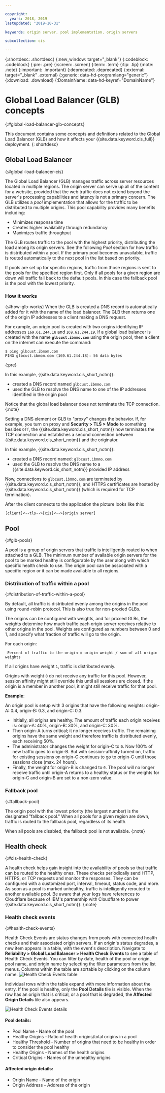 ```yaml
---

copyright:
  years: 2018, 2019
lastupdated: "2019-10-31"

keywords: origin server, pool implementation, origin servers

subcollection: cis

---
```


{:shortdesc: .shortdesc}
{:new_window: target="_blank"}
{:codeblock: .codeblock}
{:pre: .pre}
{:screen: .screen}
{:term: .term}
{:tip: .tip}
{:note: .note}
{:important: .important}
{:deprecated: .deprecated}
{:external: target="_blank" .external}
{:generic: data-hd-programlang="generic"}
{:download: .download}
{:DomainName: data-hd-keyref="DomainName"}

# Global Load Balancer (GLB) concepts
{:#global-load-balancer-glb-concepts}

This document contains some concepts and definitions related to the Global Load Balancer (GLB) and how it affects your {{site.data.keyword.cis_full}} deployment.
{: shortdesc}

## Global Load Balancer
{:#global-load-balancer-cis}

The Global Load Balancer (GLB) manages traffic across server resources located in multiple regions. The origin server can serve up all of the content for a website, provided that the web traffic does not extend beyond the server's processing capabilities and latency is not a primary concern. The GLB utilizes a _pool_ implementation that allows for the traffic to be distributed to multiple origins. This pool capability provides many benefits including:

  * Minimizes response time
  * Creates higher availability through redundancy
  * Maximizes traffic throughput

The GLB routes traffic to the pool with the highest priority, distributing the load among its origin servers. See the following _Pool_ section for how traffic is distributed within a pool. If the primary pool becomes unavailable, traffic is routed automatically to the next pool in the list based on priority.

If pools are set up for specific regions, traffic from those regions is sent to the pools for the specified region first. Only if all pools for a given region are down will traffic fall back to the default pools. In this case the fallback pool is the pool with the lowest priority.

### How it works
{:#how-glb-works}
When the GLB is created a DNS record is automatically added for it with the name of the load balancer. The GLB then returns one of the origin IP addresses to a client making a DNS request.

For example, an origin pool is created with two origins identifying IP addresses `169.61.244.18` and `169.61.244.19`. If a global load balancer is created with the name **`glbcust.ibmmo.com`** using the origin pool, then a client on the internet can execute the command:
```
$ ping glbcust.ibmom.com
PING glbcust.ibmom.com (169.61.244.18): 56 data bytes
```
{:pre}

In this example, {{site.data.keyword.cis_short_notm}}:

   * created a DNS record named `glbcust.ibmmo.com`
   * used the GLB to resolve the DNS name to one of the IP addresses identified in the origin pool

Notice that the global load balancer does not terminate the TCP connection.
{:note}

Setting a DNS element or GLB to "proxy" changes the behavior.
If, for example, you turn on proxy and **Security > TLS > Mode** to something besides `Off`, the {{site.data.keyword.cis_short_notm}} now terminates the TCP connection and establishes a second connection between {{site.data.keyword.cis_short_notm}} and the originator.

In this example, {{site.data.keyword.cis_short_notm}}:

  * created a DNS record named: `glbcust.ibmmo.com`
  * used the GLB to resolve the DNS name to a {{site.data.keyword.cis_short_notm}} provided IP address

Now, connections to `glbcust.ibmmo.com` are terminated by {{site.data.keyword.cis_short_notm}}, and HTTPS certificates are hosted by {{site.data.keyword.cis_short_notm}} (which is required for TCP termination).

After the client connects to the application the picture looks like this:

`[client]<--tls-->[cis]<-->[origin server]`


## Pool
{:#glb-pools}

A pool is a group of origin servers that traffic is intelligently routed to when attached to a GLB. The minimum number of available origin servers for the pool to be marked healthy is configurable by the user along with which specific health check to use. The origin pool can be associated with a specific region or it can be made available to all regions.

### Distribution of traffic within a pool
{:#distribution-of-traffic-within-a-pool}

By default, all traffic is distributed evenly among the origins in the pool using round-robin protocol. This is also true for non-proxied GLBs.

The origins can be configured with weights, and for proxied GLBs, the weights determine how much traffic each origin server receives relative to other origins in the pool. Weights are configured as numbers between 0 and 1, and specify what fraction of traffic will go to the origin.

For each origin:

` Percent of traffic to the origin = origin weight / sum of all origin weights`

If all origins have weight `1`, traffic is distributed evenly.

Origins with weight `0` do not receive any traffic for this pool. However, session affinity might still override this until all sessions are closed. If the origin is a member in another pool, it might still receive traffic for that pool.

**Example:**

An origin pool is setup with 3 origins that have the following weights: origin-A: 0.4, origin-B: 0.3, and origin-C: 0.3.

* Initially, all origins are healthy. The amount of traffic each origin receives is: origin-A: 40%, origin-B: 30%, and origin-C: 30%.
* Then origin-A turns critical; it no longer receives traffic. The remaining origins have the same weight and therefore traffic is distributed evenly, each receiving 50%.
* The administrator changes the weight for origin-C to `0`. Now 100% of new traffic goes to origin-B. But with session-affinity turned on, traffic for existing sessions on origin-C continues to go to origin-C until those sessions close (max. 24 hours).
* Finally, the weight for origin-B is changed to `0`. The pool will no longer receive traffic until origin-A returns to a healthy status or the weights for origin-C and origin-B are set to a non-zero value.

### Fallback pool
{:#fallback-pool}

The origin pool with the lowest priority (the largest number) is the designated "fallback pool." When all pools for a given region are down, traffic is routed to the fallback pool, regardless of its health.

When all pools are disabled, the fallback pool is not available.
{:note}

## Health check
{:#cis-health-check}

A health check helps gain insight into the availability of pools so that traffic can be routed to the healthy ones. These checks periodically send HTTP, HTTPS, or TCP requests and monitor the responses. They can be configured with a customized port, interval, timeout, status code, and more. As soon as a pool is marked unhealthy, traffic is intelligently rerouted to another available pool.
Be aware that your logs have references to Cloudflare because of IBM's partnership with Cloudflare to power {{site.data.keyword.cis_short_notm}}.
{:note}

### Health check events
{:#health-check-events}

Health Check Events are status changes from pools with connected health checks and their associated origin servers. If an origin's status degrades, a new item appears in a table, with the event's description. Navigate to **Reliability > Global Load Balancer > Health Check Events** to see a table of Health Check Events. You can filter by date, health of the pool or origin, pool name, and origin name by selecting the filter parameters from the list menus. Columns within the table are sortable by clicking on the column name.
![Health Check Events table](images/health-check-events-table.png)

Individual rows within the table expand with more information about the entry. If the pool is healthy, only the **Pool Details** tile is visible. When the row has an origin that is critical, or a pool that is degraded, the **Affected Origin Details** tile also appears.

![Health Check Events details](images/health-check-events-details.png)

#### Pool details:
* Pool Name - Name of the pool
* Healthy Origins - Ratio of health origins/total origins in a pool
* Healthy Threshold - Number of origins that need to be healthy in order to consider the pool healthy
* Healthy Origins - Names of the health origins
* Critical Origins - Names of the unhealthy origins

#### Affected origin details:
* Origin Name - Name of the origin
* Origin Address - Address of the origin
